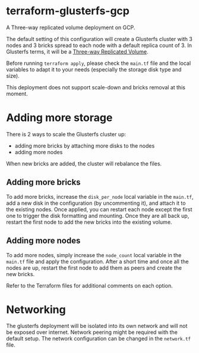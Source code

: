 # terraform-glusterfs-gcp

A Three-way replicated volume deployment on GCP.

The default setting of this configuration will create a Glusterfs cluster with 3 nodes and 3 bricks spread to each node with a default replica count of 3. In Glusterfs terms, it will be a [Three-way Replicated Volume](https://access.redhat.com/documentation/en-us/red_hat_gluster_storage/3.1/html/administration_guide/sect-creating_replicated_volumes#Creating_Three-way_Replicated_Volumes).

Before running `terraform apply`, please check the `main.tf` file and the local variables to adapt it to your needs (especially the storage disk type and size).

This deployment does not support scale-down and bricks removal at this moment.

# Adding more storage

There is 2 ways to scale the Glusterfs cluster up: 
  - adding more bricks by attaching more disks to the nodes
  - adding more nodes

When new bricks are added, the cluster will rebalance the files.

## Adding more bricks
To add more bricks, increase the `disk_per_node` local variable in the `main.tf`, add a new disk in the configuration (by uncommenting it), and attach it to the existing nodes.
Once applied, you can restart each node except the first one to trigger the disk formatting and mounting. Once they are all back up, restart the first node to add the new bricks into the existing volume.

## Adding more nodes
To add more nodes, simply increase the `node_count` local variable in the `main.tf` file and apply the configuration. After a short time and once all the nodes are up, restart the first node to add them as peers and create the new bricks.

Refer to the Terraform files for additional comments on each option.

# Networking
The glusterfs deployment will be isolated into its own network and will not be exposed over internet.
Network peering might be required with the default setup. The network configuration can be changed in the `network.tf` file.
